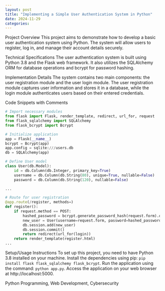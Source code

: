 ```yaml
---
layout: post
title: "Implementing a Simple User Authentication System in Python"
date: 2024-11-29
categories: 
---
```


Project Overview
This project aims to demonstrate how to develop a basic user authentication system using Python. The system will allow users to register, log in, and manage their account details securely.

Technical Specifications
The user authentication system is built using Python 3.8 and the Flask web framework. It also utilizes the SQLAlchemy ORM for database operations and bcrypt for password hashing.

Implementation Details
The system contains two main components: the user registration module and the user login module. The user registration module captures user information and stores it in a database, while the login module authenticates users based on their entered credentials.

Code Snippets with Comments
```python
# Import necessary modules
from flask import Flask, render_template, redirect, url_for, request
from flask_sqlalchemy import SQLAlchemy
from flask_bcrypt import Bcrypt

# Initialize application
app = Flask(__name__)
bcrypt = Bcrypt(app)
app.config = sqlite:///users.db
db = SQLAlchemy(app)

# Define User model
class User(db.Model):
    id = db.Column(db.Integer, primary_key=True)
    username = db.Column(db.String(80), unique=True, nullable=False)
    password = db.Column(db.String(120), nullable=False)

...

# Route for user registration
@app.route(/register, methods=)
def register():
    if request.method == POST:
        hashed_password = bcrypt.generate_password_hash(request.form).decode(utf-8)
        new_user = User(username=request.form, password=hashed_password)
        db.session.add(new_user)
        db.session.commit()
        return redirect(url_for(login))
    return render_template(register.html)
...
```

Setup/Usage Instructions
To set up this project, you need to have Python 3.8 installed on your machine. Install the dependencies using pip: `pip install flask flask_sqlalchemy flask_bcrypt`. Run the application using the command: `python app.py`. Access the application on your web browser at http://localhost:5000.

Python Programming, Web Development, Cybersecurity